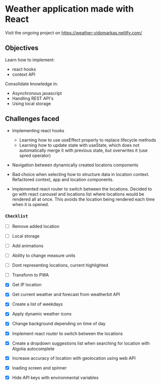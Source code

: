 # Weather application made with React

Visit the ongoing project on https://weather-vidomarkas.netlify.com/

## Objectives
Learn how to implement:<br />
* react hooks
* context API 

Consolidate knowledge in:
* Asynchronous javascript
* Handling REST API's
* Using local storage

## Challenges faced
* Implementing react hooks

   * Learning how to use useEffect properly to replace lifecycle methods
   * Learning how to update state with useState, which does not automatically merge it with previous state, but overwrites it (use spred operator)
* Navigation between dynamically created locatons components
* Bad choice when selecting how to structure data in location context. Refactored context, app and location components.
 * Implemented react router to switch between the locations. Decided to go with react carousel and locations list where locations would be rendered all at once. This avoids the location being rendered each time when it is opened.


### `Checklist`

- [ ] Remove added location
- [ ] Local storage
- [ ] Add animations
- [ ] Ability to change measure units
- [ ] Dont representing locations, current highlighted
- [ ] Transform to PWA
- [X] Get IP location
- [X] Get current weather and forecast from weatherbit API
- [X] Create a list of weekdays
- [X] Apply dynamic weather icons
- [X] Change background depending on time of day
- [X] Implement react router to switch between the locations
- [X] Create a dropdown suggestions list when searching for location with Algolia autocomplete
- [X] Increase accuracy of location with geolocation using web API
- [X] loading screen and spinner
- [X] Hide API keys with environmental variables


